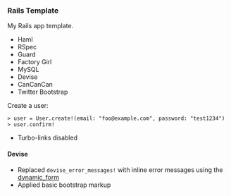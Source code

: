 ### Rails Template

My Rails app template.

* Haml
* RSpec
* Guard
* Factory Girl
* MySQL
* Devise
* CanCanCan
* Twitter Bootstrap


Create a user:

    > user = User.create!(email: "foo@example.com", password: "test1234")
    > user.confirm!


* Turbo-links disabled

#### Devise

* Replaced `devise_error_messages!` with inline error messages using the [dynamic_form](https://github.com/rails/dynamic_form)
* Applied basic bootstrap markup